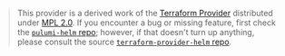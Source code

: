 > This provider is a derived work of the [Terraform Provider](https://github.com/terraform-providers/terraform-provider-helm)
> distributed under [MPL 2.0](https://www.mozilla.org/en-US/MPL/2.0/). If you encounter a bug or missing feature,
> first check the [`pulumi-helm` repo](/issues); however, if that doesn't turn up anything,
> please consult the source [`terraform-provider-helm` repo](https://github.com/terraform-providers/terraform-provider-helm/issues).
